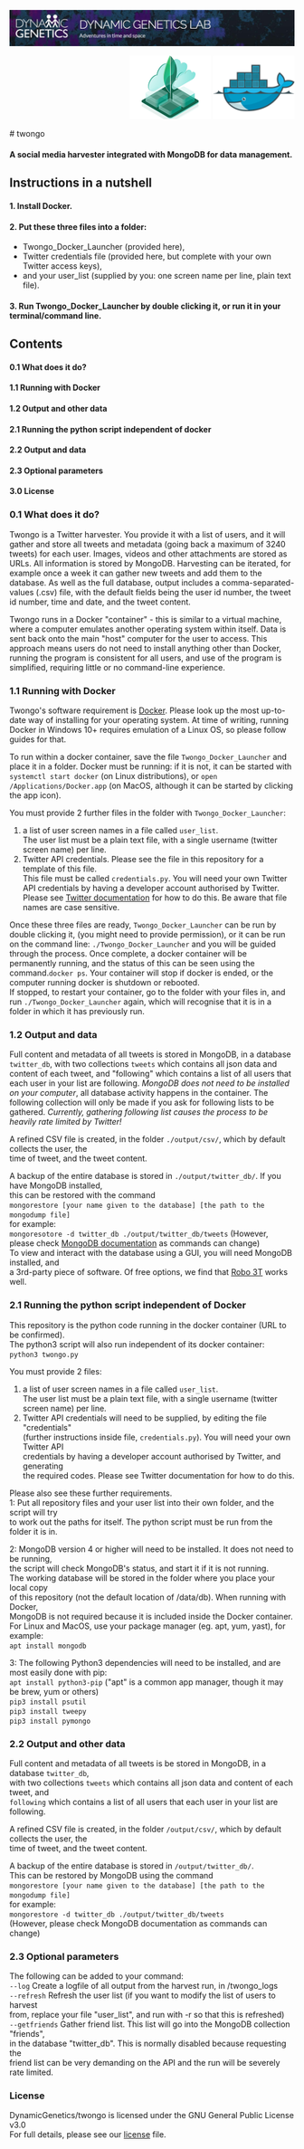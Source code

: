 
<p align="center">
   <a href="https://dynamicgenetics.org/"><img src="img/dynamic_genetics_banner.jpg"></a> 
</p>
<p align="right">
  <a href="https://www.mongodb.com/"><img src="img/mongo_logo.png" width="144" height="112" /></a> 
  <a href="https://www.docker.com/"><img src="img/docker_logo.png" width="144" height="112" /></a> 
</p>
# twongo

#### A social media harvester integrated with MongoDB for data management.

## Instructions in a nutshell
#### 1. Install Docker.
#### 2. Put these three files into a folder:
  * Twongo_Docker_Launcher (provided here),
  * Twitter credentials file (provided here, but complete with your own Twitter access keys),  
  * and your user_list (supplied by you: one screen name per line, plain text file).
#### 3. Run Twongo_Docker_Launcher by double clicking it, or run it in your terminal/command line.

## Contents
#### 0.1 What does it do?  
#### 1.1 Running with Docker
#### 1.2 Output and other data
#### 2.1 Running the python script independent of docker
#### 2.2 Output and data
#### 2.3 Optional parameters
#### 3.0 License

### 0.1 What does it do?
Twongo is a Twitter harvester. You provide it with a list of users, and it will gather and store all tweets and metadata (going back a maximum of 3240 tweets) for each user. Images, videos and other attachments are stored as URLs. All information is stored by MongoDB. Harvesting can be iterated, for example once a week it can gather new tweets and add them to the database. As well as the full database, output includes a comma-separated-values (.csv) file, with the default fields being the user id number, the tweet id number, time and date, and the tweet content.

Twongo runs in a Docker "container" - this is similar to a virtual machine, where a computer emulates another operating system within itself. Data is sent back onto the main "host" computer for the user to access. This approach means users do not need to install anything other than Docker, running the program is consistent for all users, and use of the program is simplified, requiring little or no command-line experience.


### 1.1 Running with Docker

Twongo's software requirement is [Docker](https://docs.docker.com/install/). Please look up the most up-to-date way of installing for your operating system. At time of writing, running Docker in Windows 10+ requires emulation of a Linux OS, so please follow guides for that.

To run within a docker container, save the file `Twongo_Docker_Launcher` and place it in a folder. Docker must be running: if it is not, it can be started with `systemctl start docker` (on Linux distributions), or `open /Applications/Docker.app` (on MacOS, although it can be started by clicking the app icon).

You must provide 2 further files in the folder with `Twongo_Docker_Launcher`:
1. a list of user screen names in a file called `user_list`.\
The user list must be a plain text file, with a single username (twitter screen name) per line.
2. Twitter API credentials. Please see the file in this repository for a template of this file.\
This file must be called `credentials.py`. You will need your own Twitter API credentials by having a developer account authorised by Twitter. Please see [Twitter documentation](developer.twitter.com/en/apply-for-access.html) for how to do this. Be aware that file names are case sensitive.

Once these three files are ready, `Twongo_Docker_Launcher` can be run by double clicking it, (you might need to provide permission), or it can be run on the command line: `./Twongo_Docker_Launcher` and you will be guided through the process. Once complete, a docker container will be permanently running, and the status of this can be seen using the command.`docker ps`. Your container will stop if docker is ended, or the computer running docker is shutdown or rebooted.\
If stopped, to restart your container, go to the folder with your files in, and run `./Twongo_Docker_Launcher` again, which will recognise that it is in a folder in which it has previously run.

### 1.2 Output and data
Full content and metadata of all tweets is stored in MongoDB, in a database `twitter_db`, with two collections `tweets` which contains all json data and content of each tweet, and "following" which contains a list of all users that each user in your list are following. *MongoDB does not need to be installed on your computer*, all database activity happens in the container.
The following collection will only be made if you ask for following lists to be gathered. *Currently, gathering following list causes the process to be heavily rate limited by Twitter!*

A refined CSV file is created, in the folder `./output/csv/`, which by default collects the user, the\
time of tweet, and the tweet content.

A backup of the entire database is stored in `./output/twitter_db/`. If you have MongoDB installed,\
this can be restored with the command\
`mongorestore [your name given to the database] [the path to the mongodump file]`\
for example:\
`mongoresotore -d twitter_db ./output/twitter_db/tweets`
(However, please check [MongoDB documentation](https://docs.mongodb.com/manual/) as commands can change)\
To view and interact with the database using a GUI, you will need MongoDB installed, and\
a 3rd-party piece of software. Of free options, we find that [Robo 3T](https://robomongo.org/) works well.

### 2.1 Running the python script independent of Docker
This repository is the python code running in the docker container (URL to be confirmed).\
The python3 script will also run independent of its docker container:\
`python3 twongo.py`

You must provide 2 files:
1. a list of user screen names in a file called `user_list`.\
The user list must be a plain text file, with a single username (twitter screen name) per line.
2. Twitter API credentials will need to be supplied, by editing the file "credentials"\
(further instructions inside file, `credentials.py`). You will need your own Twitter API\
credentials by having a developer account authorised by Twitter, and generating\
the required codes. Please see Twitter documentation for how to do this.

Please also see these further requirements.\
1: Put all repository files and your user list into their own folder, and the script will try\
to work out the paths for itself. The python script must be run from the folder it is in.

2: MongoDB version 4 or higher will need to be installed. It does not need to be running,\
the script will check MongoDB's status, and start it if it is not running.\
The working database will be stored in the folder where you place your local copy\
of this repository (not the default location of /data/db). When running with Docker,\
MongoDB is not required because it is included inside the Docker container.\
For Linux and MacOS, use your package manager (eg. apt, yum, yast), for example:\
`apt install mongodb`

3: The following Python3 dependencies will need to be installed, and are most easily done with pip:\
`apt install python3-pip` ("apt" is a common app manager, though it may be brew, yum or others)\
`pip3 install psutil`\
`pip3 install tweepy`\
`pip3 install pymongo`

### 2.2 Output and other data
Full content and metadata of all tweets is be stored in MongoDB, in a database `twitter_db`,\
with two collections `tweets` which contains all json data and content of each tweet, and\
`following` which contains a list of all users that each user in your list are following.

A refined CSV file is created, in the folder `/output/csv/`, which by default collects the user, the\
time of tweet, and the tweet content.

A backup of the entire database is stored in `/output/twitter_db/`.\
This can be restored by MongoDB using the command\
`mongorestore [your name given to the database] [the path to the mongodump file]`\
for example:\
`mongorestore -d twitter_db ./output/twitter_db/tweets`\
(However, please check MongoDB documentation as commands can change)

### 2.3 Optional parameters  
The following can be added to your command:\
`--log`           Create a logfile of all output from the harvest run, in /twongo_logs\
`--refresh`       Refresh the user list (if you want to modify the list of users to harvest\
                    from, replace your file "user_list", and run with -r so that this is refreshed)\
`--getfriends`    Gather friend list. This list will go into the MongoDB collection "friends",\
                    in the database "twitter_db". This is normally disabled because requesting the\
                    friend list can be very demanding on the API and the run will be severely rate limited.

### License
DynamicGenetics/twongo is licensed under the GNU General Public License v3.0\
For full details, please see our [license](https://github.com/DynamicGenetics/twongo/license) file.
